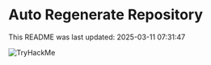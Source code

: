 # Auto Regenerate Repository

This README was last updated: 2025-03-11 07:31:47

 ![TryHackMe](https://tryhackme.com/badge/533634)